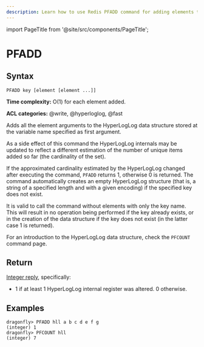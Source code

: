```yaml
---
description: Learn how to use Redis PFADD command for adding elements to HyperLogLog data structure.
---
```

import PageTitle from '@site/src/components/PageTitle';

# PFADD

<PageTitle title="Redis PFADD Command (Documentation) | Dragonfly" />

## Syntax

    PFADD key [element [element ...]]

**Time complexity:** O(1) for each element added.

**ACL categories:** @write, @hyperloglog, @fast

Adds all the element arguments to the HyperLogLog data structure stored at the variable name
specified as first argument.

As a side effect of this command the HyperLogLog internals may be updated to reflect a different
estimation of the number of unique items added so far (the cardinality of the set).

If the approximated cardinality estimated by the HyperLogLog changed after executing the command,
`PFADD` returns 1, otherwise 0 is returned. The command automatically creates an empty HyperLogLog
structure (that is, a string of a specified length and with a given encoding) if the specified key
does not exist.

It is valid to call the command without elements with only the key name. This will result in no
operation being performed if the key already exists, or in the creation of the data structure if
the key does not exist (in the latter case 1 is returned).

For an introduction to the HyperLogLog data structure, check the `PFCOUNT` command page.


## Return

[Integer reply](https://redis.io/docs/latest/develop/reference/protocol-spec/#integers), specifically:
*  1 if at least 1 HyperLogLog internal register was altered. 0 otherwise.

## Examples

```shell
dragonfly> PFADD hll a b c d e f g
(integer) 1
dragonfly> PFCOUNT hll
(integer) 7
```
